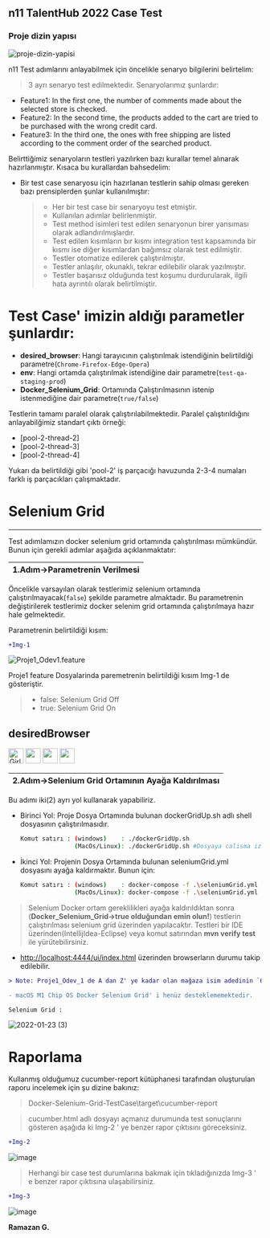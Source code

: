 ## n11 TalentHub 2022 Case Test 
### Proje dizin yapısı

![proje-dizin-yapisi](https://user-images.githubusercontent.com/76232388/152658832-26a1db69-7f87-47fe-92af-bbb82d674f6a.png)

n11 Test adımlarını anlayabilmek için öncelikle senaryo bilgilerini belirtelim:
  > 3 ayrı senaryo test edilmektedir. Senaryolarımız şunlardır:
   - Feature1: In the first one, the number of comments made about the selected store is checked.
   - Feature2: In the second time, the products added to the cart are tried to be purchased with the wrong credit card.
   - Feature3: In the third one, the ones with free shipping are listed according to the comment order of the searched product.

   Belirttiğimiz senaryoların testleri yazılırken bazı kurallar temel alınarak hazırlanmıştır. Kısaca bu kurallardan bahsedelim:
   - Bir test case senaryosu için hazırlanan testlerin sahip olması gereken bazı prensiplerden şunlar kullanılmıştır:
     >- Her bir test case bir senaryoyu test etmiştir.
     >- Kullanılan adımlar belirlenmiştir.
     >- Test method isimleri test edilen senaryonun birer yansıması olarak adlandırılmışlardır.
     >- Test edilen kısımların bır kısmı integration test kapsamında bir kısmı ise diğer kısımlardan bağımsız olarak test edilmiştir.
     >- Testler otomatize edilerek çalıştırılmıştır.
     >- Testler anlaşılır, okunaklı, tekrar edilebilir olarak yazılmıştır.
     >- Testler başarısız olduğunda test koşumu durdurularak, ilgili hata ayrıntılı olarak belirtilmiştir.
# Test Case' imizin aldığı parametler şunlardır:
  - **desired_browser**: Hangi tarayıcının çalıştırılmak istendiğinin belirtildiği parametre(`Chrome-Firefox-Edge-Opera`)
  - **env**: Hangi ortamda çalıştırılmak istendiğine dair parametre(`test-qa-staging-prod`)
  - **Docker_Selenium_Grid**: Ortamında Çalıştırılmasının istenip istenmediğine dair parametre(`true/false`)
  
Testlerin tamamı paralel olarak çalıştırılabilmektedir. Paralel çalıştırıldığını anlayabilğimiz standart çıktı örneği:
  - [pool-2-thread-2]
  - [pool-2-thread-3]
  - [pool-2-thread-4]
  
 Yukarı da belirtildiği gibi 'pool-2' iş parçacığı havuzunda 2-3-4 numaları farklı iş parçacıkları çalışmaktadır.
  
 # Selenium Grid
  -------------
  Test adımlamızın docker selenium grid ortamında çalıştırılması mümkündür. Bunun için gerekli adımlar aşağıda açıklanmaktatır:
  
  | 1.Adım->Parametrenin Verilmesi |
  |--------------|
  
  Öncelikle varsayılan olarak testlerimiz selenium ortamında çalıştırılmayacak(`false`) şekilde parametre almaktadır. Bu parametrenin değiştirilerek testlerimiz docker selenim grid ortamında çalıştırılmaya hazır hale gelmektedir.
  
  Parametrenin belirtildiği kısım: 
 
 ```diff 
+Img-1
 ```
  ![Proje1_Odev1.feature](https://user-images.githubusercontent.com/76232388/150688449-d1a8b403-b907-452a-bf45-afb0acb4cae1.png)
  
  Proje1 feature Dosyalarinda paremetrenin belirtildiği kısım Img-1 de gösteriştir.
   > - false: Selenium Grid Off
   > - true:  Selenium Grid On
   
   desiredBrowser
   -------------
   <img src="https://icons.iconarchive.com/icons/dtafalonso/android-lollipop/256/Chrome-icon.png" alt="Girl in a jacket" width="30" height="30"> <img src="https://icons.iconarchive.com/icons/carlosjj/mozilla/256/Firefox-icon.png" width="30" height="30"> <img src="https://icons.iconarchive.com/icons/benjigarner/softdimension/256/Opera-icon.png" width="30" height="30"> <img src="https://img.icons8.com/color/48/000000/ms-edge-new.png" width="30" height="30"/>
    
  | 2.Adım->Selenium Grid Ortamının Ayağa Kaldırılması | 
  |--------------|
  
  Bu adımı iki(2) ayrı yol kullanarak yapabiliriz.
  
  - Birinci Yol: Proje Dosya Ortamında bulunan dockerGridUp.sh adlı shell dosyasının çalıştırılmasıdır. 
    ```sh
    Komut satırı : (windows)    : ./dockerGridUp.sh
                   (MacOs/Linux): ./dockerGridUp.sh #Dosyaya calisma izni verilmesi için chmod +x dockerGridUp.sh
    ```
  - İkinci Yol: Projenin Dosya Ortamında bulunan seleniumGrid.yml dosyasını ayağa kaldırmaktır. Bunun için:
    ```sh
    Komut satırı : (windows)    : docker-compose -f .\seleniumGrid.yml up
                   (MacOs/Linux): docker-compose -f .\seleniumGrid.yml up
     ```    
     
 > Selenium Docker ortam gereklilikleri ayağa kaldırıldıktan sonra (**Docker_Selenium_Grid->true olduğundan emin olun!**) testlerin çalıştırılması selenium grid üzerinden yapılacaktır. Testleri bir IDE üzerinden(IntellijIdea-Eclipse) veya  komut satırından **mvn verify test** ile yürütebilirsiniz.      

 * [http://localhost:4444/ui/index.html](http://localhost:4444/ui/index.html) üzerinden browserların durumu takip edilebilir.
```diff  
> Note: Proje1_Odev_1 de A dan Z' ye kadar olan mağaza isim adedinin `64524` olmasından dolayı test süresi uzundur.

- macOS M1 Chip OS Docker Selenium Grid' i henüz desteklememektedir.
```
    Selenium Grid :
    
![2022-01-23 (3)](https://user-images.githubusercontent.com/76232388/150695926-7365e1c2-cd7f-437a-ad2c-4e29c3ed9c2b.png)

# Raporlama

Kullanmış olduğumuz cucumber-report kütüphanesi tarafından oluşturulan raporu incelemek için şu dizine bakınız: 
> Docker-Selenium-Grid-TestCase\target\cucumber-report

> cucumber.html adlı dosyayı açmanız durumunda test sonuçlarını gösteren aşağıda ki Img-2 ' ye benzer rapor çıktısını göreceksiniz.

```diff 
+Img-2
```
![image](https://user-images.githubusercontent.com/76232388/152659653-27370d9e-88da-4288-888d-6615e7e1daeb.png)

> Herhangi bir case test durumlarına bakmak için tıkladığınızda Img-3 ' e benzer rapor çıktısına ulaşabilirsiniz.

```diff 
+Img-3
```

![image](https://user-images.githubusercontent.com/76232388/152659689-d1591fb6-b8ee-4019-acfe-e85e476c3350.png)


**Ramazan G.**
    

